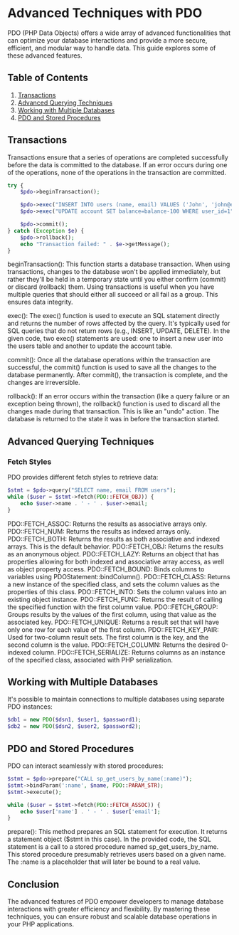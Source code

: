 # Advanced Techniques with PDO

PDO (PHP Data Objects) offers a wide array of advanced functionalities that can optimize your database interactions and provide a more secure, efficient, and modular way to handle data. This guide explores some of these advanced features.

## Table of Contents

1. [Transactions](#transactions)
2. [Advanced Querying Techniques](#advanced-querying-techniques)
3. [Working with Multiple Databases](#working-with-multiple-databases)
4. [PDO and Stored Procedures](#pdo-and-stored-procedures)

## Transactions

Transactions ensure that a series of operations are completed successfully before the data is committed to the database. If an error occurs during one of the operations, none of the operations in the transaction are committed.

```php
try {
    $pdo->beginTransaction();

    $pdo->exec("INSERT INTO users (name, email) VALUES ('John', 'john@example.com')");
    $pdo->exec("UPDATE account SET balance=balance-100 WHERE user_id=1");

    $pdo->commit();
} catch (Exception $e) {
    $pdo->rollback();
    echo "Transaction failed: " . $e->getMessage();
}
```

beginTransaction():
This function starts a database transaction.
When using transactions, changes to the database won't be applied immediately, but rather they'll be held in a temporary state until you either confirm (commit) or discard (rollback) them.
Using transactions is useful when you have multiple queries that should either all succeed or all fail as a group. This ensures data integrity.

exec():
The exec() function is used to execute an SQL statement directly and returns the number of rows affected by the query.
It's typically used for SQL queries that do not return rows (e.g., INSERT, UPDATE, DELETE).
In the given code, two exec() statements are used: one to insert a new user into the users table and another to update the account table.

commit():
Once all the database operations within the transaction are successful, the commit() function is used to save all the changes to the database permanently.
After commit(), the transaction is complete, and the changes are irreversible.

rollback():
If an error occurs within the transaction (like a query failure or an exception being thrown), the rollback() function is used to discard all the changes made during that transaction.
This is like an "undo" action. The database is returned to the state it was in before the transaction started.

## Advanced Querying Techniques

### Fetch Styles

PDO provides different fetch styles to retrieve data:

```php
$stmt = $pdo->query("SELECT name, email FROM users");
while ($user = $stmt->fetch(PDO::FETCH_OBJ)) {
    echo $user->name . ' - ' . $user->email;
}
```

PDO::FETCH_ASSOC: Returns the results as associative arrays only.
PDO::FETCH_NUM: Returns the results as indexed arrays only.
PDO::FETCH_BOTH: Returns the results as both associative and indexed arrays. This is the default behavior.
PDO::FETCH_OBJ: Returns the results as an anonymous object.
PDO::FETCH_LAZY: Returns an object that has properties allowing for both indexed and associative array access, as well as object property access.
PDO::FETCH_BOUND: Binds columns to variables using PDOStatement::bindColumn().
PDO::FETCH_CLASS: Returns a new instance of the specified class, and sets the column values as the properties of this class.
PDO::FETCH_INTO: Sets the column values into an existing object instance.
PDO::FETCH_FUNC: Returns the result of calling the specified function with the first column value.
PDO::FETCH_GROUP: Groups results by the values of the first column, using that value as the associated key.
PDO::FETCH_UNIQUE: Returns a result set that will have only one row for each value of the first column.
PDO::FETCH_KEY_PAIR: Used for two-column result sets. The first column is the key, and the second column is the value.
PDO::FETCH_COLUMN: Returns the desired 0-indexed column.
PDO::FETCH_SERIALIZE: Returns columns as an instance of the specified class, associated with PHP serialization.

## Working with Multiple Databases

It's possible to maintain connections to multiple databases using separate PDO instances:

```php
$db1 = new PDO($dsn1, $user1, $password1);
$db2 = new PDO($dsn2, $user2, $password2);
```

## PDO and Stored Procedures

PDO can interact seamlessly with stored procedures:

```php
$stmt = $pdo->prepare("CALL sp_get_users_by_name(:name)");
$stmt->bindParam(':name', $name, PDO::PARAM_STR);
$stmt->execute();

while ($user = $stmt->fetch(PDO::FETCH_ASSOC)) {
    echo $user['name'] . ' - ' . $user['email'];
}
```

prepare():
This method prepares an SQL statement for execution. It returns a statement object ($stmt in this case).
In the provided code, the SQL statement is a call to a stored procedure named sp_get_users_by_name. This stored procedure presumably retrieves users based on a given name. The :name is a placeholder that will later be bound to a real value.

## Conclusion

The advanced features of PDO empower developers to manage database interactions with greater efficiency and flexibility. By mastering these techniques, you can ensure robust and scalable database operations in your PHP applications.
